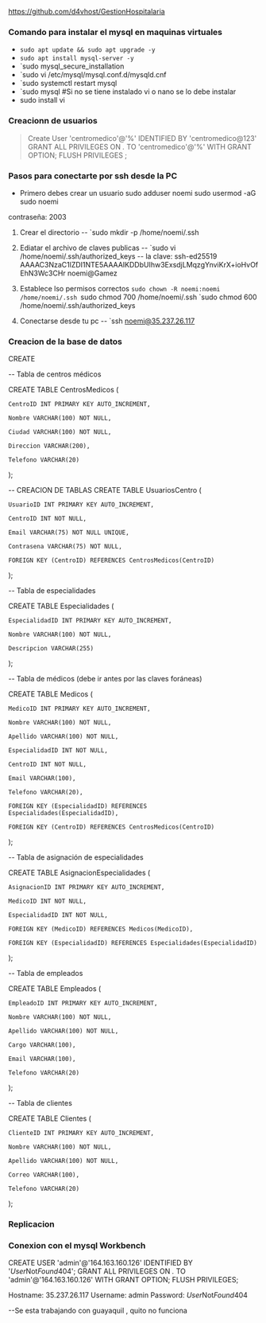 
https://github.com/d4vhost/GestionHospitalaria

### Comando para instalar el mysql en maquinas virtuales 
- `sudo apt update && sudo apt upgrade -y`
- `sudo apt install mysql-server -y`
- `sudo mysql_secure_installation
- `sudo vi /etc/mysql/mysql.conf.d/mysqld.cnf
- `sudo systemctl restart mysql
- `sudo mysql
#Si no se tiene instalado vi o nano se lo debe instalar 
- sudo install vi
### Creacionn de usuarios 
> Create User 'centromedico'@'%' IDENTIFIED BY 'centromedico@123'
> GRANT ALL PRIVILEGES ON *.* TO 'centromedico'@'%' WITH GRANT OPTION;
> FLUSH PRIVILEGES	;

### Pasos para conectarte por ssh desde la PC
- Primero debes crear un usuario 
sudo adduser noemi
sudo usermod -aG sudo noemi

contraseña: 2003

1. Crear el directorio
-- `sudo mkdir -p /home/noemi/.ssh
2. Ediatar el archivo de claves publicas
-- `sudo vi /home/noemi/.ssh/authorized_keys
-- la clave: 
ssh-ed25519 AAAAC3NzaC1lZDI1NTE5AAAAIKDDbUIhw3ExsdjLMqzgYnviKrX+ioHvOfEhN3Wc3CHr noemi@Gamez
3. Establece lso permisos correctos
`sudo chown -R noemi:noemi /home/noemi/.ssh
`sudo chmod 700 /home/noemi/.ssh
`sudo chmod 600 /home/noemi/.ssh/authorized_keys

4. Conectarse desde tu pc
-- `ssh noemi@35.237.26.117


### Creacion de la base de datos 
CREATE

-- Tabla de centros médicos 

CREATE TABLE CentrosMedicos ( 

    CentroID INT PRIMARY KEY AUTO_INCREMENT, 

    Nombre VARCHAR(100) NOT NULL, 

    Ciudad VARCHAR(100) NOT NULL, 

    Direccion VARCHAR(200), 

    Telefono VARCHAR(20) 

); 

-- CREACION DE TABLAS 
CREATE TABLE UsuariosCentro ( 

    UsuarioID INT PRIMARY KEY AUTO_INCREMENT, 

    CentroID INT NOT NULL, 

    Email VARCHAR(75) NOT NULL UNIQUE, 

    Contrasena VARCHAR(75) NOT NULL, 

    FOREIGN KEY (CentroID) REFERENCES CentrosMedicos(CentroID) 

); 



-- Tabla de especialidades 

CREATE TABLE Especialidades ( 

    EspecialidadID INT PRIMARY KEY AUTO_INCREMENT, 

    Nombre VARCHAR(100) NOT NULL, 

    Descripcion VARCHAR(255) 

); 

-- Tabla de médicos (debe ir antes por las claves foráneas) 

CREATE TABLE Medicos ( 

    MedicoID INT PRIMARY KEY AUTO_INCREMENT, 

    Nombre VARCHAR(100) NOT NULL, 

    Apellido VARCHAR(100) NOT NULL, 

    EspecialidadID INT NOT NULL, 

    CentroID INT NOT NULL, 

    Email VARCHAR(100), 

    Telefono VARCHAR(20), 

    FOREIGN KEY (EspecialidadID) REFERENCES Especialidades(EspecialidadID), 

    FOREIGN KEY (CentroID) REFERENCES CentrosMedicos(CentroID) 

); 

-- Tabla de asignación de especialidades 

CREATE TABLE AsignacionEspecialidades ( 

    AsignacionID INT PRIMARY KEY AUTO_INCREMENT, 

    MedicoID INT NOT NULL, 

    EspecialidadID INT NOT NULL, 

    FOREIGN KEY (MedicoID) REFERENCES Medicos(MedicoID), 

    FOREIGN KEY (EspecialidadID) REFERENCES Especialidades(EspecialidadID) 

); 

-- Tabla de empleados 

CREATE TABLE Empleados ( 

    EmpleadoID INT PRIMARY KEY AUTO_INCREMENT, 

    Nombre VARCHAR(100) NOT NULL, 

    Apellido VARCHAR(100) NOT NULL, 

    Cargo VARCHAR(100), 

    Email VARCHAR(100), 

    Telefono VARCHAR(20) 

); 

-- Tabla de clientes 

CREATE TABLE Clientes ( 

    ClienteID INT PRIMARY KEY AUTO_INCREMENT, 

    Nombre VARCHAR(100) NOT NULL, 

    Apellido VARCHAR(100) NOT NULL, 

    Correo VARCHAR(100), 

    Telefono VARCHAR(20) 

); 
  
  
### Replicacion 

### Conexion con el mysql Workbench
CREATE USER 'admin'@'164.163.160.126' IDENTIFIED BY '$User$Not$Found$404';
GRANT ALL PRIVILEGES ON *.* TO 'admin'@'164.163.160.126' WITH GRANT OPTION;
FLUSH PRIVILEGES;

Hostname: 35.237.26.117
Username: admin 
Password: $User$Not$Found$404

--Se esta trabajando con guayaquil , quito no funciona